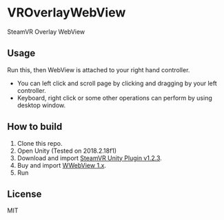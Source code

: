 # VROverlayWebView
SteamVR Overlay WebView

## Usage

Run this, then WebView is attached to your right hand controller.

- You can left click and scroll page by clicking and dragging by your left controller.
- Keyboard, right click or some other operations can perform by using desktop window.

## How to build

1. Clone this repo.  
2. Open Unity (Tested on 2018.2.18f1)  
3. Download and import [SteamVR Unity Plugin v1.2.3](https://github.com/ValveSoftware/steamvr_unity_plugin/releases/tag/1.2.3).
4. Buy and import [WWebView 1.x](https://assetstore.unity.com/packages/tools/network/wwebview-97395).
5. Run

## License

MIT
